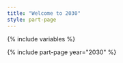 ```yaml
---
title: "Welcome to 2030"
style: part-page
---
```


{% include variables %}

{% include part-page year="2030" %}

